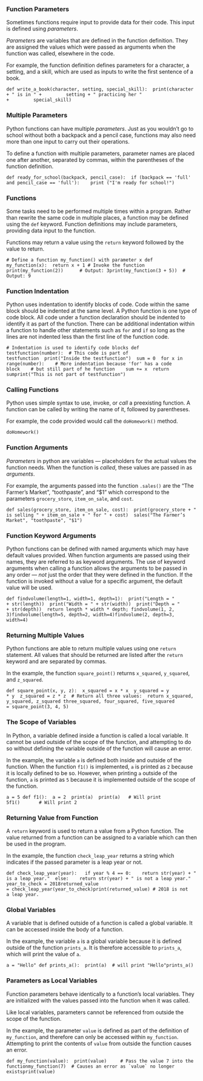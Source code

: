 ### Function Parameters

Sometimes functions require input to provide data for their code. This input is defined using _parameters_.

_Parameters_ are variables that are defined in the function definition. They are assigned the values which were passed as arguments when the function was called, elsewhere in the code.

For example, the function definition defines parameters for a character, a setting, and a skill, which are used as inputs to write the first sentence of a book.

```
def write_a_book(character, setting, special_skill):  print(character + " is in " +         setting + " practicing her " +         special_skill)
```

### Multiple Parameters

Python functions can have multiple _parameters_. Just as you wouldn’t go to school without both a backpack and a pencil case, functions may also need more than one input to carry out their operations.

To define a function with multiple parameters, parameter names are placed one after another, separated by commas, within the parentheses of the function definition.

```
def ready_for_school(backpack, pencil_case):  if (backpack == 'full' and pencil_case == 'full'):    print ("I'm ready for school!")
```

### Functions

Some tasks need to be performed multiple times within a program. Rather than rewrite the same code in multiple places, a function may be defined using the `def` keyword. Function definitions may include parameters, providing data input to the function.

Functions may return a value using the `return` keyword followed by the value to return.

```
# Define a function my_function() with parameter x def my_function(x):  return x + 1 # Invoke the function print(my_function(2))      # Output: 3print(my_function(3 + 5))  # Output: 9
```

### Function Indentation

Python uses indentation to identify blocks of code. Code within the same block should be indented at the same level. A Python function is one type of code block. All code under a function declaration should be indented to identify it as part of the function. There can be additional indentation within a function to handle other statements such as `for` and `if` so long as the lines are not indented less than the first line of the function code.

```
# Indentation is used to identify code blocks def testfunction(number):  # This code is part of testfunction  print("Inside the testfunction")  sum = 0  for x in range(number):    # More indentation because 'for' has a code block    # but still part of he function    sum += x  return sumprint("This is not part of testfunction")
```

### Calling Functions

Python uses simple syntax to use, invoke, or _call_ a preexisting function. A function can be called by writing the name of it, followed by parentheses.

For example, the code provided would call the `doHomework()` method.

```
doHomework()
```

### Function Arguments

_Parameters_ in python are variables — placeholders for the actual values the function needs. When the function is _called_, these values are passed in as _arguments_.

For example, the arguments passed into the function `.sales()` are the “The Farmer’s Market”, “toothpaste”, and “$1” which correspond to the parameters `grocery_store`, `item_on_sale`, and `cost`.

```
def sales(grocery_store, item_on_sale, cost):  print(grocery_store + " is selling " + item_on_sale + " for " + cost)  sales("The Farmer’s Market", "toothpaste", "$1")
```

### Function Keyword Arguments

Python functions can be defined with named arguments which may have default values provided. When function arguments are passed using their names, they are referred to as keyword arguments. The use of keyword arguments when calling a function allows the arguments to be passed in any order — _not_ just the order that they were defined in the function. If the function is invoked without a value for a specific argument, the default value will be used.

```
def findvolume(length=1, width=1, depth=1):  print("Length = " + str(length))  print("Width = " + str(width))  print("Depth = " + str(depth))  return length * width * depth; findvolume(1, 2, 3)findvolume(length=5, depth=2, width=4)findvolume(2, depth=3, width=4)
```

### Returning Multiple Values

Python functions are able to return multiple values using one `return` statement. All values that should be returned are listed after the `return` keyword and are separated by commas.

In the example, the function `square_point()` returns `x_squared`, `y_squared`, and `z_squared`.

```
def square_point(x, y, z):  x_squared = x * x  y_squared = y * y  z_squared = z * z  # Return all three values:  return x_squared, y_squared, z_squared three_squared, four_squared, five_squared = square_point(3, 4, 5)
```

### The Scope of Variables

In Python, a variable defined inside a function is called a local variable. It cannot be used outside of the scope of the function, and attempting to do so without defining the variable outside of the function will cause an error.

In the example, the variable `a` is defined both inside and outside of the function. When the function `f1()` is implemented, `a` is printed as `2` because it is locally defined to be so. However, when printing `a` outside of the function, `a` is printed as `5` because it is implemented outside of the scope of the function.

```
a = 5 def f1():  a = 2  print(a)  print(a)   # Will print 5f1()       # Will print 2
```

### Returning Value from Function

A `return` keyword is used to return a value from a Python function. The value returned from a function can be assigned to a variable which can then be used in the program.

In the example, the function `check_leap_year` returns a string which indicates if the passed parameter is a leap year or not.

```
def check_leap_year(year):   if year % 4 == 0:    return str(year) + " is a leap year."  else:    return str(year) + " is not a leap year." year_to_check = 2018returned_value = check_leap_year(year_to_check)print(returned_value) # 2018 is not a leap year.
```

### Global Variables

A variable that is defined outside of a function is called a global variable. It can be accessed inside the body of a function.

In the example, the variable `a` is a global variable because it is defined outside of the function `prints_a`. It is therefore accessible to `prints_a`, which will print the value of `a`.

```
a = "Hello" def prints_a():  print(a)  # will print "Hello"prints_a() 
```

### Parameters as Local Variables

Function parameters behave identically to a function’s local variables. They are initialized with the values passed into the function when it was called.

Like local variables, parameters cannot be referenced from outside the scope of the function.

In the example, the parameter `value` is defined as part of the definition of `my_function`, and therefore can only be accessed within `my_function`. Attempting to print the contents of `value` from outside the function causes an error.

```
def my_function(value):  print(value)     # Pass the value 7 into the functionmy_function(7)  # Causes an error as `value` no longer existsprint(value) 
```